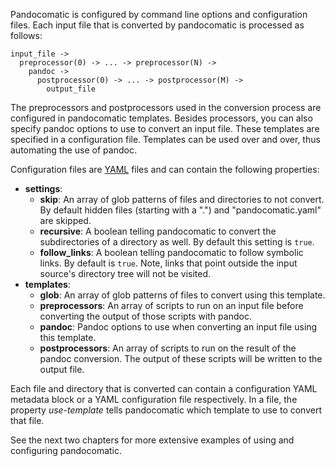 Pandocomatic is configured by command line options and configuration files.
Each input file that is converted by pandocomatic is processed as follows:

    input_file -> 
      preprocessor(0) -> ... -> preprocessor(N) ->
        pandoc -> 
          postprocessor(0) -> ... -> postprocessor(M) -> 
            output_file

The preprocessors and postprocessors used in the conversion process are
configured in pandocomatic templates. Besides processors, you can also specify
pandoc options to use to convert an input file. These templates are specified
in a configuration file. Templates can be used over and over, thus automating
the use of pandoc.

Configuration files are [YAML](http://www.yaml.org/) files and can contain the
following properties:

-   **settings**:
    -   **skip**: An array of glob patterns of files and directories to not
        convert. By default hidden files (starting with a ".") and
        "pandocomatic.yaml" are skipped.
    -   **recursive**: A boolean telling pandocomatic to convert the
        subdirectories of a directory as well. By default this setting is
        `true`.
    -   **follow_links**: A boolean telling pandocomatic to follow symbolic
        links. By default is `true`. Note, links that point outside the input
        source's directory tree will not be visited.
-   **templates**:
    -   **glob**: An array of glob patterns of files to convert using this
        template.
    -   **preprocessors**: An array of scripts to run on an input file before
        converting the output of those scripts with pandoc.
    -   **pandoc**: Pandoc options to use when converting an input file using
        this template.
    -   **postprocessors**: An array of scripts to run on the result of the
        pandoc conversion. The output of these scripts will be written to the
        output file.

Each file and directory that is converted can contain a configuration YAML
metadata block or a YAML configuration file respectively. In a file, the
property *use-template* tells pandocomatic which template to use to convert
that file.

See the next two chapters for more extensive examples of using and configuring
pandocomatic.
